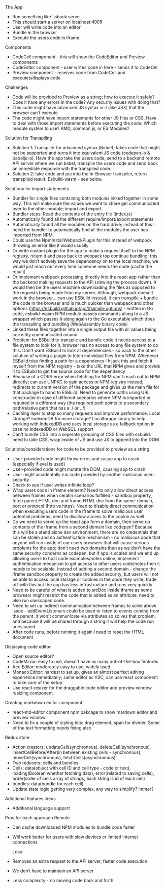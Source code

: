 The App

- Run something like 'jsbook serve'
- This should start a server on localhost:4005
- User will write code into an editor
- Bundle in the browser
- Execute the users code in iframe

Components

- CodeCell component - this will show the CodeEditor and Preview components
- CodeEditor component - user writes code in here - sends it to CodeCell
- Preview component - receives code from CodeCell and executes/displays code

Challenges

- Code will be provided to Preview as a string; how to execute it safely? Does it have any errors in the code? Any security issues with doing that?
- This code might have advanced JS syntax in it (like JSX) that the browser can’t execute
- The code might have import statements for other JS files or CSS. Have to deal with those import statements before executing the code. Which module system to use? AMD, common js, or ES Modules?

Solution for Transpiling

- Solution 1: Transpiler for advanced syntax (Babel); takes code that might not be supported and turns it into equivalent JS code (codepen.io & babeljs.io). Have the app take the users code, send to a backend remote API server where we run babel, transpile the users code and send back an immediate response with the transpiled code.
- Solution 2: take code and put into the in-Browser transpiler, return transpiled result. Esbuild-wasm - see below.

Solutions for import statements

- Bundler for single files containing both modules linked together in some way. This will make sure the values we want to share get communicated over to the other module; import and export.
- Bundler steps: Read the contents of the entry file (index.js)
- Automatically found all the different require/import/export statements
- Automatically found all the modules on the hard drive; instead of this I need the bundler to automatically find all the modules the user has imported from NPM.
- Could use the NpmInstallWebpackPlugin for this instead of webpack throwing an error like it would usually
- Or write custom plugin for the app to make a request itself to the NPM registry, return it and pass back to webpack top continue bundling; this way we don’t actively save the dependency on to the local machine, we would just reach out every time someone needs the code (cache the result)
- Or implement webpack processing directly into the react app rather than the backend making requests to the API (slowing the process down). It would then be the users machine downloading the files as opposed to the requests being made from my server. Although, webpack doesn’t work in the browser… can use ESBuild instead, it can transpile + bundle the code in the browser and is much quicker than webpack and other options (https://esbuild.github.io/api/#simple-options) - written in Go code, esbuild-wasm NPM module passes commands along to a JS wrapper which passes it along again to the Go executable which does the transpiling and bundling (WebAssembly binary code)
- Linked these files together into a single output file with all values being correctly communicated around
- Problem: for ESBuild to transpile and bundle code it needs access to a file system to look for it, browser has no access to any file system to do this. Don't want ESBuild to look at dependencies - so back to the other solution of writing a plugin to fetch individual files from NPM. Whenever ESBuild tries finding a path for a dependency I hijack this and fetch it myself from the NPM registry - take the URL that NPM gives and provide it to ESBuild to get the source code for the dependency
- Because of a CORS error when fetching for NPM can't reach out to NPM directly; can use UNPKG to gain access to NPM registry instead, redirects to current version of the package and gives us the main file for that package to hand to ESBuild. Need to generate paths using URL constructor in case of different scenarios where NPM is imported or required in a different way (the required path points to a secondary path/relative path that has a ./ or ../)
- Caching layer to stop so many requests and improve performance. Local storage? IndexedDB for more storage? Localforage library to help working with IndexedDB and uses local storage as a fallback option in case no IndexedDB or WebSQL support
- Can't bundle CSS into a seperate grouping of CSS files with esbuild. need to take CSS, wrap inside of JS and use JS to append into the DOM

Solutions/considerations for code to be provided to preview as a string

- User-provided code might throw erros and casue app to crash (especially if eval is used)
- User-provided code might mutate the DOM, causing app to crash
- User might accidentally run code provided by another malicious user; security
- Check to see if user writes infinite loop?
- Wrap users code in iframe element? Need to only allow direct access between frames when ceratin scenarios fulfilled - sandbox property, fetch parent HTML doc and frame HTML doc from the same: domain, port or protocol (http vs https). Need to disable direct communication when executing users code in the iframe to solve malicious user potential problems, need to disallow access to the cookie as well
- Do we need to serve up the react app form a domain, then serve up contents of the iframe from a second domain like codepen? Because this will be a stand alone dev environment, there are no credentials that can be stolen and no authentication mechanism - no malicious code that anyone will run inside of our users browsers that will cause serious problems for the app; don't need two domains then as we don't have the same security concerns as codepen, but if app is scaled and we end up allowing users to host code examples/notes online, implement authentication mecanism to get access to other users code/notes then it needs to be scalable. Instead of adding a second domain - change the iframe sandbox property to create the added security, but users will not be able to access local storage or cookies in the code they write; trade off with this but the app has less infrastructure and runs very quickly.
- Need to be careful of what is added to srcDoc inside iframe as some browsers might restrict the code that is added as an attribute, need to also run unescaped code.
- Need to set up indirect communication between frames to solve above issue - addEventListeners could be used to listen to events coming from the parent. It won't communicate via attributes so solves that problem, and because it will be shared through a string it will help the code run unescaped
- After code runs, before running it again I need to reset the HTML document

Displaying code editor

- Open source editor?
- CodeMirror: easy to use, doesn't have as many out-of-the-box features
- Ace Editor: moderately easy to use, widely used
- Monaco Editor: hardest to set up, gives an almost perfect editing experience immediately; same editor as VSC, can use react component to take care of the setup
- Use react-resizer for the draggable code editor and preview window resizing component

Creating markdown editor component

- react-md-editor component npm pakcage to show mardown editor and preview window
- Need to fix a couple of styling bits: drag element, span for divider. Some of the text formatting needs fixing also

Redux store

- Action creators: updateCell(synchronous), deleteCell(synchronous), insertCellBefore/After(in between existing cells - synchronous), moveCell(synchronous), fetchCells(asynchronous)
- Two reducers: cells and bundles
- Cells: data(object with cell ID and cell type - code or text), loading(Boolean whether fetching data), error(related to saving cells), order(order of cells array of strings, each string is id of each cell)
- bundles: data(bundle for each cell)
- Update state logic getting very complex, any way to simplify? Immer?

Additional features ideas

- Additional language support

Pros for each approach
Remote

- Can cache downloaded NPM modules to bundle code faster
- Will work better for users with slow devices or limited internet connections

  Local

- Removes an extra request to the API server; faster code execution
- We don’t have to maintain an API server
- Less complexity - no moving code back and forth
